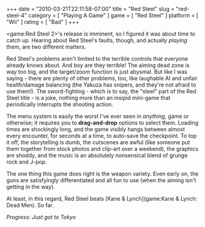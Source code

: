 +++
date = "2010-03-21T22:11:58-07:00"
title = "Red Steel"
slug = "red-steel-4"
category = [ "Playing A Game" ]
game = [ "Red Steel" ]
platform = [ "Wii" ]
rating = [ "Bad" ]
+++

<game:Red Steel 2>'s release is imminent, so I figured it was about time to catch up.  Hearing about Red Steel's faults, though, and actually <i>playing</i> them, are two different matters.

Red Steel's problems aren't limited to the terrible controls that everyone already knows about.  And boy are they terrible!  The aiming dead zone is way too big, and the target/zoom function is just abysmal.  But like I was saying - there are plenty of other problems, too, like laughable AI and unfair health/damage balancing (the Yakuza has snipers, and they're not afraid to use them!).  The sword-fighting - which is to say, the "steel" part of the Red Steel title - is a joke, nothing more than an insipid mini-game that periodically interrupts the shooting action.

The menu system is easily the worst I've ever seen in <i>anything</i>, game or otherwise; it requires you to <b>drag-and-drop</b> options to select them.  Loading times are shockingly long, and the game visibly hangs between almost every encounter, for seconds at a time, to auto-save the checkpoint.  To top it off, the storytelling is dumb, the cutscenes are awful (like someone put them together from stock photos and clip-art over a weekend), the graphics are shoddy, and the music is an absolutely nonsensical blend of grunge rock and J-pop.

The one thing this game does right is the weapon variety.  Even early on, the guns are satisfyingly differentiated and all fun to use (when the aiming isn't getting in the way).

At least, in this regard, Red Steel beats [Kane & Lynch](game:Kane & Lynch: Dead Men).  So far.

<i>Progress: Just got to Tokyo</i>
